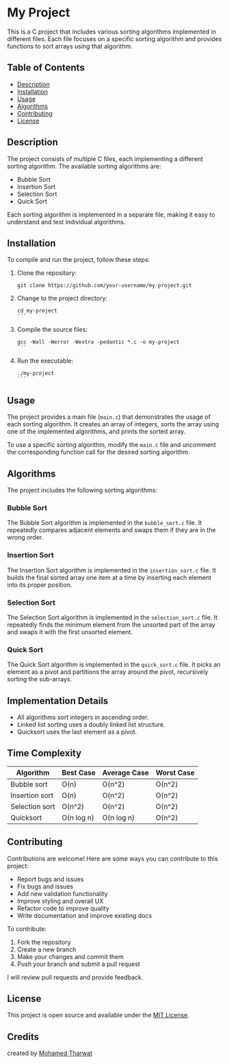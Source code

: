 # My Project

This is a C project that includes various sorting algorithms implemented in different files. Each file focuses on a specific sorting algorithm and provides functions to sort arrays using that algorithm.

## Table of Contents

- [Description](#description)
- [Installation](#installation)
- [Usage](#usage)
- [Algorithms](#algorithms)
- [Contributing](#contributing)
- [License](#license)

## Description

The project consists of multiple C files, each implementing a different sorting algorithm. The available sorting algorithms are:

- Bubble Sort
- Insertion Sort
- Selection Sort
- Quick Sort

Each sorting algorithm is implemented in a separate file, making it easy to understand and test individual algorithms.

## Installation

To compile and run the project, follow these steps:

1. Clone the repository:

   ```shell
   git clone https://github.com/your-username/my-project.git
   ```

2. Change to the project directory:

   ````shell
   cd my-project
   ```

   ````

3. Compile the source files:

   ````shell
   gcc -Wall -Werror -Wextra -pedantic *.c -o my-project
   ```

   ````

4. Run the executable:

   ````shell
   ./my-project
   ```
   ````

## Usage

The project provides a main file (`main.c`) that demonstrates the usage of each sorting algorithm. It creates an array of integers, sorts the array using one of the implemented algorithms, and prints the sorted array.

To use a specific sorting algorithm, modify the `main.c` file and uncomment the corresponding function call for the desired sorting algorithm.

## Algorithms

The project includes the following sorting algorithms:

### Bubble Sort

The Bubble Sort algorithm is implemented in the `bubble_sort.c` file. It repeatedly compares adjacent elements and swaps them if they are in the wrong order.

### Insertion Sort

The Insertion Sort algorithm is implemented in the `insertion_sort.c` file. It builds the final sorted array one item at a time by inserting each element into its proper position.

### Selection Sort

The Selection Sort algorithm is implemented in the `selection_sort.c` file. It repeatedly finds the minimum element from the unsorted part of the array and swaps it with the first unsorted element.

### Quick Sort

The Quick Sort algorithm is implemented in the `quick_sort.c` file. It picks an element as a pivot and partitions the array around the pivot, recursively sorting the sub-arrays.

## Implementation Details

- All algorithms sort integers in ascending order.
- Linked list sorting uses a doubly linked list structure.
- Quicksort uses the last element as a pivot.

## Time Complexity

| Algorithm      | Best Case  | Average Case | Worst Case |
| -------------- | ---------- | ------------ | ---------- |
| Bubble sort    | O(n)       | O(n^2)       | O(n^2)     |
| Insertion sort | O(n)       | O(n^2)       | O(n^2)     |
| Selection sort | O(n^2)     | O(n^2)       | O(n^2)     |
| Quicksort      | O(n log n) | O(n log n)   | O(n^2)     |

## Contributing

Contributions are welcome! Here are some ways you can contribute to this project:

- Report bugs and issues
- Fix bugs and issues
- Add new validation functionality
- Improve styling and overall UX
- Refactor code to improve quality
- Write documentation and improve existing docs

To contribute:

1. Fork the repository
2. Create a new branch
3. Make your changes and commit them
4. Push your branch and submit a pull request

I will review pull requests and provide feedback.

## License

This project is open source and available under the [MIT License](LICENSE).

## Credits

created by [Mohamed Tharwat](https://github.com/mohamedtharwat000/)
